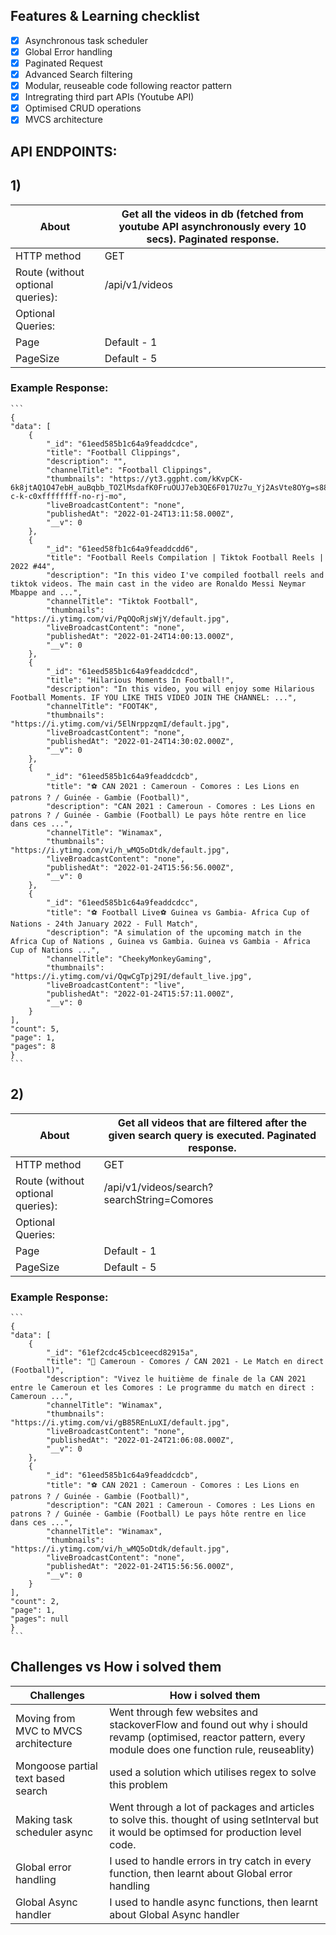 ## Features & Learning checklist

- [x] Asynchronous task scheduler
- [x] Global Error handling
- [x] Paginated Request
- [x] Advanced Search filtering
- [x] Modular, reuseable code following reactor pattern
- [x] Intregrating third part APIs (Youtube API)
- [x] Optimised CRUD operations
- [x] MVCS architecture

## API ENDPOINTS: 

## 1)  
| About | Get all the videos in db (fetched from youtube API asynchronously every 10 secs). Paginated response. |
| ------ | ------ |
| HTTP method | GET |
| Route (without optional queries): | /api/v1/videos |
| Optional Queries: | | |
| Page | Default - 1 |
| PageSize | Default - 5 |

### Example Response: 

    ```
    {
    "data": [
        {
            "_id": "61eed585b1c64a9feaddcdce",
            "title": "Football Clippings",
            "description": "",
            "channelTitle": "Football Clippings",
            "thumbnails": "https://yt3.ggpht.com/kKvpCK-6k8jtAQ1O47ebH_auBqbb_TOZlMsdafK0FruOUJ7eb3QE6F017Uz7u_Yj2AsVte8OYg=s88-c-k-c0xffffffff-no-rj-mo",
            "liveBroadcastContent": "none",
            "publishedAt": "2022-01-24T13:11:58.000Z",
            "__v": 0
        },
        {
            "_id": "61eed58fb1c64a9feaddcdd6",
            "title": "Football Reels Compilation | Tiktok Football Reels | 2022 #44",
            "description": "In this video I've compiled football reels and tiktok videos. The main cast in the video are Ronaldo Messi Neymar Mbappe and ...",
            "channelTitle": "Tiktok Football",
            "thumbnails": "https://i.ytimg.com/vi/PqOQoRjsWjY/default.jpg",
            "liveBroadcastContent": "none",
            "publishedAt": "2022-01-24T14:00:13.000Z",
            "__v": 0
        },
        {
            "_id": "61eed585b1c64a9feaddcdcd",
            "title": "Hilarious Moments In Football!",
            "description": "In this video, you will enjoy some Hilarious Football Moments. IF YOU LIKE THIS VIDEO JOIN THE CHANNEL: ...",
            "channelTitle": "FOOT4K",
            "thumbnails": "https://i.ytimg.com/vi/5ElNrppzqmI/default.jpg",
            "liveBroadcastContent": "none",
            "publishedAt": "2022-01-24T14:30:02.000Z",
            "__v": 0
        },
        {
            "_id": "61eed585b1c64a9feaddcdcb",
            "title": "⚽ CAN 2021 : Cameroun - Comores : Les Lions en patrons ? / Guinée - Gambie (Football)",
            "description": "CAN 2021 : Cameroun - Comores : Les Lions en patrons ? / Guinée - Gambie (Football) Le pays hôte rentre en lice dans ces ...",
            "channelTitle": "Winamax",
            "thumbnails": "https://i.ytimg.com/vi/h_wMQ5oDtdk/default.jpg",
            "liveBroadcastContent": "none",
            "publishedAt": "2022-01-24T15:56:56.000Z",
            "__v": 0
        },
        {
            "_id": "61eed585b1c64a9feaddcdcc",
            "title": "⚽ Football Live⚽ Guinea vs Gambia- Africa Cup of Nations - 24th January 2022 - Full Match",
            "description": "A simulation of the upcoming match in the Africa Cup of Nations , Guinea vs Gambia. Guinea vs Gambia - Africa Cup of Nations ...",
            "channelTitle": "CheekyMonkeyGaming",
            "thumbnails": "https://i.ytimg.com/vi/QqwCgTpj29I/default_live.jpg",
            "liveBroadcastContent": "live",
            "publishedAt": "2022-01-24T15:57:11.000Z",
            "__v": 0
        }
    ],
    "count": 5,
    "page": 1,
    "pages": 8
    }
    ```

## 2)  
| About | Get all videos that are filtered after the given search query is executed. Paginated response. |
| ------ | ------ |
| HTTP method | GET |
| Route (without optional queries): | /api/v1/videos/search?searchString=Comores |
| Optional Queries: | | |
| Page | Default - 1 |
| PageSize | Default - 5 |

### Example Response: 

    ```
    {
    "data": [
        {
            "_id": "61ef2cdc45cb1ceecd82915a",
            "title": "🔴 Cameroun - Comores / CAN 2021 - Le Match en direct (Football)",
            "description": "Vivez le huitième de finale de la CAN 2021 entre le Cameroun et les Comores : Le programme du match en direct : Cameroun ...",
            "channelTitle": "Winamax",
            "thumbnails": "https://i.ytimg.com/vi/gB85REnLuXI/default.jpg",
            "liveBroadcastContent": "none",
            "publishedAt": "2022-01-24T21:06:08.000Z",
            "__v": 0
        },
        {
            "_id": "61eed585b1c64a9feaddcdcb",
            "title": "⚽ CAN 2021 : Cameroun - Comores : Les Lions en patrons ? / Guinée - Gambie (Football)",
            "description": "CAN 2021 : Cameroun - Comores : Les Lions en patrons ? / Guinée - Gambie (Football) Le pays hôte rentre en lice dans ces ...",
            "channelTitle": "Winamax",
            "thumbnails": "https://i.ytimg.com/vi/h_wMQ5oDtdk/default.jpg",
            "liveBroadcastContent": "none",
            "publishedAt": "2022-01-24T15:56:56.000Z",
            "__v": 0
        }
    ],
    "count": 2,
    "page": 1,
    "pages": null
    }
    ```

## Challenges vs How i solved them

| Challenges | How i solved them |
| ------ | ------ |
| Moving from MVC to MVCS architecture | Went through few websites and stackoverFlow and found out why i should revamp (optimised, reactor pattern, every module does one function rule, reuseablity) |
| Mongoose partial text based search | used a solution which utilises regex to solve this problem |
| Making task scheduler async | Went through a lot of packages and articles to solve this. thought of using setInterval but it would be optimsed for production level code. |
| Global error handling | I used to handle errors in try catch in every function, then learnt about Global error handling |
| Global Async handler | I used to handle async functions, then learnt about Global Async handler  |


